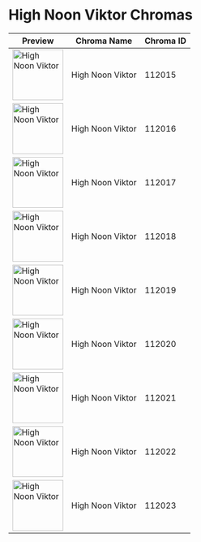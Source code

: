 # High Noon Viktor Chromas

| Preview | Chroma Name | Chroma ID |
|---|---|---|
| <img src='https://raw.communitydragon.org/latest/plugins/rcp-be-lol-game-data/global/default/v1/champion-chroma-images/112/112015.png' alt='High Noon Viktor' width='100'> | High Noon Viktor | 112015 |
| <img src='https://raw.communitydragon.org/latest/plugins/rcp-be-lol-game-data/global/default/v1/champion-chroma-images/112/112016.png' alt='High Noon Viktor' width='100'> | High Noon Viktor | 112016 |
| <img src='https://raw.communitydragon.org/latest/plugins/rcp-be-lol-game-data/global/default/v1/champion-chroma-images/112/112017.png' alt='High Noon Viktor' width='100'> | High Noon Viktor | 112017 |
| <img src='https://raw.communitydragon.org/latest/plugins/rcp-be-lol-game-data/global/default/v1/champion-chroma-images/112/112018.png' alt='High Noon Viktor' width='100'> | High Noon Viktor | 112018 |
| <img src='https://raw.communitydragon.org/latest/plugins/rcp-be-lol-game-data/global/default/v1/champion-chroma-images/112/112019.png' alt='High Noon Viktor' width='100'> | High Noon Viktor | 112019 |
| <img src='https://raw.communitydragon.org/latest/plugins/rcp-be-lol-game-data/global/default/v1/champion-chroma-images/112/112020.png' alt='High Noon Viktor' width='100'> | High Noon Viktor | 112020 |
| <img src='https://raw.communitydragon.org/latest/plugins/rcp-be-lol-game-data/global/default/v1/champion-chroma-images/112/112021.png' alt='High Noon Viktor' width='100'> | High Noon Viktor | 112021 |
| <img src='https://raw.communitydragon.org/latest/plugins/rcp-be-lol-game-data/global/default/v1/champion-chroma-images/112/112022.png' alt='High Noon Viktor' width='100'> | High Noon Viktor | 112022 |
| <img src='https://raw.communitydragon.org/latest/plugins/rcp-be-lol-game-data/global/default/v1/champion-chroma-images/112/112023.png' alt='High Noon Viktor' width='100'> | High Noon Viktor | 112023 |

